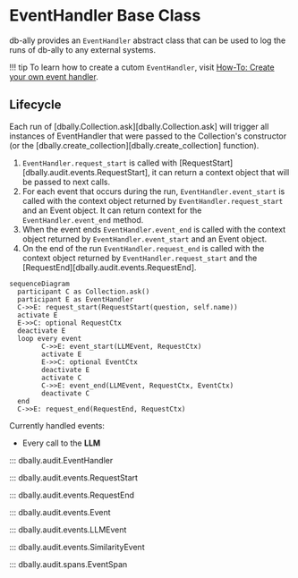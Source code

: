 # EventHandler Base Class

db-ally provides an `EventHandler` abstract class that can be used to log the runs of db-ally to any external systems.

!!! tip
    To learn how to create a cutom `EventHandler`, visit [How-To: Create your own event handler](../../how-to/create_custom_event_handler.md).

## Lifecycle

Each run of [dbally.Collection.ask][dbally.Collection.ask] will trigger all instances of EventHandler that were passed to the Collection's constructor (or the [dbally.create_collection][dbally.create_collection] function).


1. `EventHandler.request_start` is called with [RequestStart][dbally.audit.events.RequestStart], it can return a context object that will be passed to next calls.
2. For each event that occurs during the run, `EventHandler.event_start` is called with the context object returned by `EventHandler.request_start` and an Event object. It can return context for the `EventHandler.event_end` method.
3. When the event ends `EventHandler.event_end` is called with the context object returned by `EventHandler.event_start` and an Event object.
4. On the end of the run `EventHandler.request_end` is called with the context object returned by `EventHandler.request_start` and the [RequestEnd][dbally.audit.events.RequestEnd].


``` mermaid
sequenceDiagram
  participant C as Collection.ask()
  participant E as EventHandler
  C->>E: request_start(RequestStart(question, self.name))
  activate E
  E->>C: optional RequestCtx
  deactivate E
  loop every event
        C->>E: event_start(LLMEvent, RequestCtx)
        activate E
        E->>C: optional EventCtx
        deactivate E
        activate C
        C->>E: event_end(LLMEvent, RequestCtx, EventCtx)
        deactivate C
  end
  C->>E: request_end(RequestEnd, RequestCtx)
```

Currently handled events:

* Every call to the **LLM**

::: dbally.audit.EventHandler

::: dbally.audit.events.RequestStart

::: dbally.audit.events.RequestEnd

::: dbally.audit.events.Event

::: dbally.audit.events.LLMEvent

::: dbally.audit.events.SimilarityEvent

::: dbally.audit.spans.EventSpan
